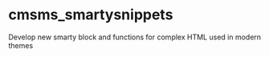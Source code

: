 # cmsms_smartysnippets
Develop new smarty block and functions for complex HTML used in modern themes
